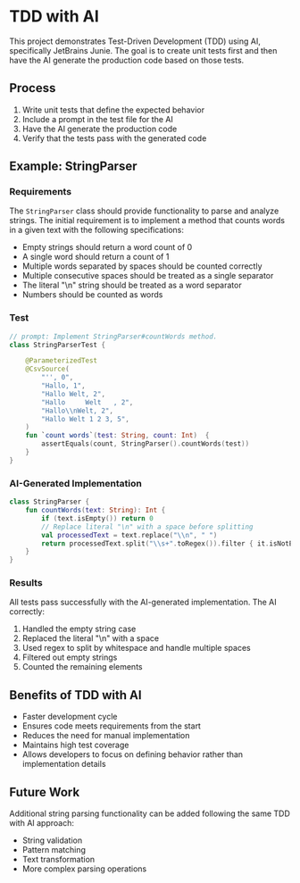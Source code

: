 # TDD with AI

This project demonstrates Test-Driven Development (TDD) using AI, specifically JetBrains Junie. The goal is to create unit tests first and then have the AI generate the production code based on those tests.

## Process

1. Write unit tests that define the expected behavior
2. Include a prompt in the test file for the AI
3. Have the AI generate the production code
4. Verify that the tests pass with the generated code

## Example: StringParser

### Requirements

The `StringParser` class should provide functionality to parse and analyze strings. The initial requirement is to implement a method that counts words in a given text with the following specifications:

- Empty strings should return a word count of 0
- A single word should return a count of 1
- Multiple words separated by spaces should be counted correctly
- Multiple consecutive spaces should be treated as a single separator
- The literal "\n" string should be treated as a word separator
- Numbers should be counted as words

### Test

```kotlin
// prompt: Implement StringParser#countWords method.
class StringParserTest {

    @ParameterizedTest
    @CsvSource(
        "'', 0",
        "Hallo, 1",
        "Hallo Welt, 2",
        "Hallo     Welt   , 2",
        "Hallo\\nWelt, 2",
        "Hallo Welt 1 2 3, 5",
    )
    fun `count words`(test: String, count: Int)  {
        assertEquals(count, StringParser().countWords(test))
    }
}
```

### AI-Generated Implementation

```kotlin
class StringParser {
    fun countWords(text: String): Int {
        if (text.isEmpty()) return 0
        // Replace literal "\n" with a space before splitting
        val processedText = text.replace("\\n", " ")
        return processedText.split("\\s+".toRegex()).filter { it.isNotEmpty() }.size
    }
}
```

### Results

All tests pass successfully with the AI-generated implementation. The AI correctly:

1. Handled the empty string case
2. Replaced the literal "\n" with a space
3. Used regex to split by whitespace and handle multiple spaces
4. Filtered out empty strings
5. Counted the remaining elements

## Benefits of TDD with AI

- Faster development cycle
- Ensures code meets requirements from the start
- Reduces the need for manual implementation
- Maintains high test coverage
- Allows developers to focus on defining behavior rather than implementation details

## Future Work

Additional string parsing functionality can be added following the same TDD with AI approach:
- String validation
- Pattern matching
- Text transformation
- More complex parsing operations